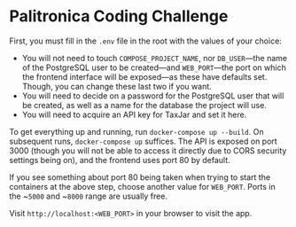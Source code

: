 # Palitronica Coding Challenge

First, you must fill in the `.env` file in the root with the values of your choice:
- You will not need to touch `COMPOSE_PROJECT_NAME`, nor `DB_USER`&mdash;the name of the PostgreSQL user to be created&mdash;and `WEB_PORT`&mdash;the port on which the frontend interface will be exposed&mdash;as these have defaults set. Though, you can change these last two if you want.
- You will need to decide on a password for the PostgreSQL user that will be created, as well as a name for the database the project will use.
- You will need to acquire an API key for TaxJar and set it here.

To get everything up and running, run `docker-compose up --build`. On subsequent runs, `docker-compose up` suffices. The API is exposed on port 3000 (though you will not be able to access it directly due to CORS security settings being on), and the frontend uses port 80 by default.

If you see something about port 80 being taken when trying to start the containers at the above step, choose another value for `WEB_PORT`. Ports in the ~`5000` and ~`8000` range are usually free.

Visit `http://localhost:<WEB_PORT>` in your browser to visit the app.
